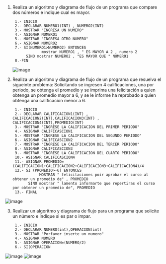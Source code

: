 1. Realiza un algoritmo y diagrama de flujo de un programa que compare dos números e indique cual es mayor.
  
        1.- INICIO
        2.- DECLARAR NUMERO1(INT) , NUMERO2(INT)
        3.- MOSTRAR "INGRESA UN NUMERO"
        4.- ASIGNAR NUMERO1
        5.- MOSTRAR "INGRESA OTRO NUMERO"
        6.- ASIGNAR NUMERO2
        7.- SI(NUMERO1>NUMERO2) ENTONCES
                    mostrar NUMERO1 , " ES MAYOR A 2 , numero 2
             SINO mostrar NUMERO2 , "ES MAYOR QUE " NUMERO1
        8.-FIN
     ![image](https://user-images.githubusercontent.com/111479506/186459887-887d9ec6-4e0e-4b2d-8587-6103e4a7a5e7.png)

        
2. Realiza un algoritmo y diagrama de flujo de un programa que resuelva el sigueinte problema: Solicitando se ingresen 4 calificaciones, una por periodo, se obtenga el promedio y se imprima una felicitación a quien obtenga un promedio mayor a 6, y se le informe ha reprobado a quien obtenga una calificacion menor a 6.

        1.- INICIO 
        2.- DECLARAR CALIFICACION1(INT) , CALIFICACION2(INT),CALIFICACION3(INT) , CALIFICACION4(INT),PROMEDIO(INT)
        3.- MOSTRAR "INGRESE LA CALIFICACION DEL PRIMER PERIODO"
        4.- ASIGNAR CALIFICASCION1
        5.- MOSTRAR "INGRESE LA CALIFICACION DEL SEGUNDO PERIODO"
        6.- ASIGNAR CALIFICASCION2
        7.- MOSTRAR "INGRESE LA CALIFICACION DEL TERCER PERIODO"
        8.- ASIGNAR CALIFICASCION3
        9.- MOSTRAR "INGRESE LA CALIFICACION DEL CUARTO PERIODO"
        10.- ASIGNAR CALIFICASCION4
        11.- ASIGNAR PROMEDIO=(CALIFICACION1+CALIFICACION2+CALIFICACION3+CALIFICACION4)/4
        12.- SI (PROMEDIO>-6) ENTONCES
                   MOSTRAR " felicitaciones poir aprobar el curso al obtener un promedio de" , PROMEDIO
              SINO mostrar " lamento informarte que repertiras el curso por obtener un promedio de", PROMEDIO
        13.- FINAL
![image](https://user-images.githubusercontent.com/111479506/186464519-ebee1b76-ffad-4aa3-86b9-d2f2f00b402f.png)


3. Realizar un algoritmo y diagrama de flujo para un programa que solicite un número e indique si es par o impar.

        1.- INICIO 
        2.- DECLARAR NUMERO(int),OPERACION(int)
        3.- MOSTRAR "Porfavor inserte un numero"
        4.- ASIGNAR NUMERO
        5.- ASIGNAR OPERACION=(NUMERO/2)
        6.- SI(OPERACION
![image](https://user-images.githubusercontent.com/111479506/186705151-9feb95d2-97a7-4bf1-aba6-57ae80dfb0a9.png)
![image](https://user-images.githubusercontent.com/111479506/186706062-3154cec2-618f-411d-9ad1-2d7edd7f6998.png)

